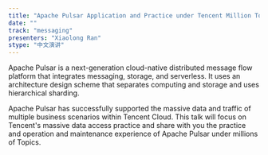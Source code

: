 ```yaml
---
title: "Apache Pulsar Application and Practice under Tencent Million Topics"
date: "" 
track: "messaging"
presenters: "Xiaolong Ran"
stype: "中文演讲"
---
```

Apache Pulsar is a next-generation cloud-native distributed message flow platform that integrates messaging, storage, and serverless. It uses an architecture design scheme that separates computing and storage and uses hierarchical sharding.
 

 Apache Pulsar has successfully supported the massive data and traffic of multiple business scenarios within Tencent Cloud. This talk will focus on Tencent's massive data access practice and share with you the practice and operation and maintenance experience of Apache Pulsar under millions of Topics.